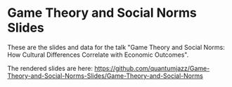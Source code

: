 # Game Theory and Social Norms Slides

These are the slides and data for the talk "Game Theory and Social Norms: How Cultural Differences Correlate with Economic Outcomes".

The rendered slides are here: https://github.com/quantumjazz/Game-Theory-and-Social-Norms-Slides/Game-Theory-and-Social-Norms

